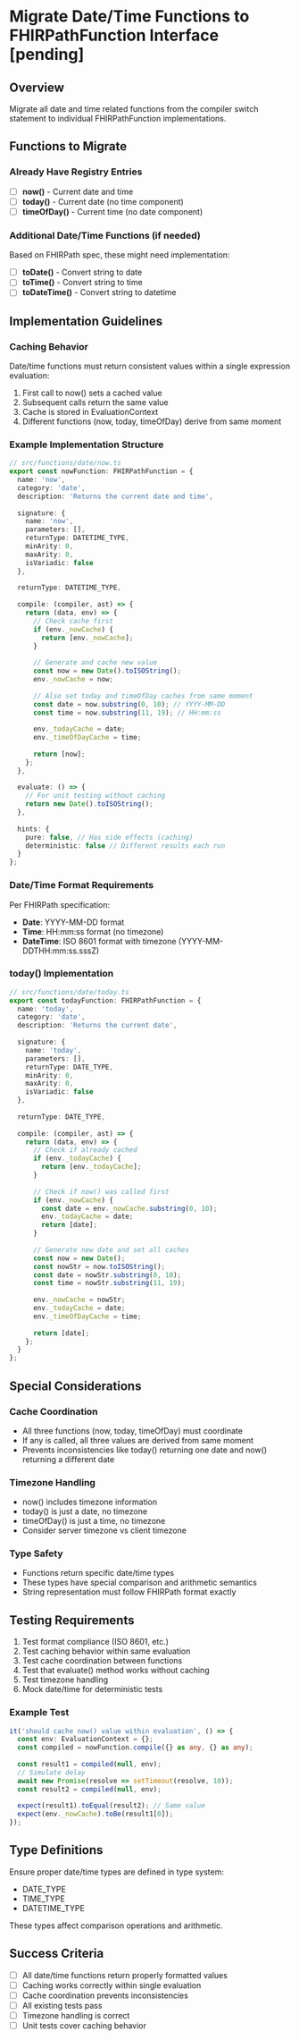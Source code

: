# Migrate Date/Time Functions to FHIRPathFunction Interface [pending]

## Overview
Migrate all date and time related functions from the compiler switch statement to individual FHIRPathFunction implementations.

## Functions to Migrate

### Already Have Registry Entries
- [ ] **now()** - Current date and time
- [ ] **today()** - Current date (no time component)
- [ ] **timeOfDay()** - Current time (no date component)

### Additional Date/Time Functions (if needed)
Based on FHIRPath spec, these might need implementation:
- [ ] **toDate()** - Convert string to date
- [ ] **toTime()** - Convert string to time  
- [ ] **toDateTime()** - Convert string to datetime

## Implementation Guidelines

### Caching Behavior
Date/time functions must return consistent values within a single expression evaluation:
1. First call to now() sets a cached value
2. Subsequent calls return the same value
3. Cache is stored in EvaluationContext
4. Different functions (now, today, timeOfDay) derive from same moment

### Example Implementation Structure
```typescript
// src/functions/date/now.ts
export const nowFunction: FHIRPathFunction = {
  name: 'now',
  category: 'date',
  description: 'Returns the current date and time',
  
  signature: {
    name: 'now',
    parameters: [],
    returnType: DATETIME_TYPE,
    minArity: 0,
    maxArity: 0,
    isVariadic: false
  },
  
  returnType: DATETIME_TYPE,
  
  compile: (compiler, ast) => {
    return (data, env) => {
      // Check cache first
      if (env._nowCache) {
        return [env._nowCache];
      }
      
      // Generate and cache new value
      const now = new Date().toISOString();
      env._nowCache = now;
      
      // Also set today and timeOfDay caches from same moment
      const date = now.substring(0, 10); // YYYY-MM-DD
      const time = now.substring(11, 19); // HH:mm:ss
      
      env._todayCache = date;
      env._timeOfDayCache = time;
      
      return [now];
    };
  },
  
  evaluate: () => {
    // For unit testing without caching
    return new Date().toISOString();
  },
  
  hints: {
    pure: false, // Has side effects (caching)
    deterministic: false // Different results each run
  }
};
```

### Date/Time Format Requirements
Per FHIRPath specification:
- **Date**: YYYY-MM-DD format
- **Time**: HH:mm:ss format (no timezone)
- **DateTime**: ISO 8601 format with timezone (YYYY-MM-DDTHH:mm:ss.sssZ)

### today() Implementation
```typescript
// src/functions/date/today.ts
export const todayFunction: FHIRPathFunction = {
  name: 'today',
  category: 'date',
  description: 'Returns the current date',
  
  signature: {
    name: 'today',
    parameters: [],
    returnType: DATE_TYPE,
    minArity: 0,
    maxArity: 0,
    isVariadic: false
  },
  
  returnType: DATE_TYPE,
  
  compile: (compiler, ast) => {
    return (data, env) => {
      // Check if already cached
      if (env._todayCache) {
        return [env._todayCache];
      }
      
      // Check if now() was called first
      if (env._nowCache) {
        const date = env._nowCache.substring(0, 10);
        env._todayCache = date;
        return [date];
      }
      
      // Generate new date and set all caches
      const now = new Date();
      const nowStr = now.toISOString();
      const date = nowStr.substring(0, 10);
      const time = nowStr.substring(11, 19);
      
      env._nowCache = nowStr;
      env._todayCache = date;
      env._timeOfDayCache = time;
      
      return [date];
    };
  }
};
```

## Special Considerations

### Cache Coordination
- All three functions (now, today, timeOfDay) must coordinate
- If any is called, all three values are derived from same moment
- Prevents inconsistencies like today() returning one date and now() returning a different date

### Timezone Handling
- now() includes timezone information
- today() is just a date, no timezone
- timeOfDay() is just a time, no timezone
- Consider server timezone vs client timezone

### Type Safety
- Functions return specific date/time types
- These types have special comparison and arithmetic semantics
- String representation must follow FHIRPath format exactly

## Testing Requirements
1. Test format compliance (ISO 8601, etc.)
2. Test caching behavior within same evaluation
3. Test cache coordination between functions
4. Test that evaluate() method works without caching
5. Test timezone handling
6. Mock date/time for deterministic tests

### Example Test
```typescript
it('should cache now() value within evaluation', () => {
  const env: EvaluationContext = {};
  const compiled = nowFunction.compile({} as any, {} as any);
  
  const result1 = compiled(null, env);
  // Simulate delay
  await new Promise(resolve => setTimeout(resolve, 10));
  const result2 = compiled(null, env);
  
  expect(result1).toEqual(result2); // Same value
  expect(env._nowCache).toBe(result1[0]);
});
```

## Type Definitions
Ensure proper date/time types are defined in type system:
- DATE_TYPE
- TIME_TYPE  
- DATETIME_TYPE

These types affect comparison operations and arithmetic.

## Success Criteria
- [ ] All date/time functions return properly formatted values
- [ ] Caching works correctly within single evaluation
- [ ] Cache coordination prevents inconsistencies
- [ ] All existing tests pass
- [ ] Timezone handling is correct
- [ ] Unit tests cover caching behavior